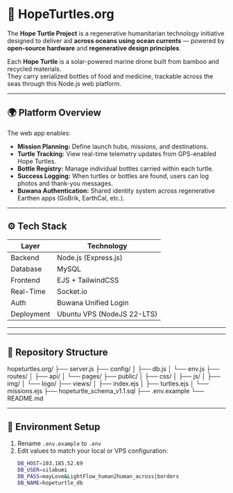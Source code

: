 # 🐢 HopeTurtles.org

The **Hope Turtle Project** is a regenerative humanitarian technology initiative designed to deliver aid **across oceans using ocean currents** — powered by **open-source hardware** and **regenerative design principles**.

Each **Hope Turtle** is a solar-powered marine drone built from bamboo and recycled materials.  
They carry serialized bottles of food and medicine, trackable across the seas through this Node.js web platform.

---

## 🌍 Platform Overview

The web app enables:
- **Mission Planning:** Define launch hubs, missions, and destinations.
- **Turtle Tracking:** View real-time telemetry updates from GPS-enabled Hope Turtles.
- **Bottle Registry:** Manage individual bottles carried within each turtle.
- **Success Logging:** When turtles or bottles are found, users can log photos and thank-you messages.
- **Buwana Authentication:** Shared identity system across regenerative Earthen apps (GoBrik, EarthCal, etc.).

---

## ⚙️ Tech Stack

| Layer | Technology |
|-------|-------------|
| Backend | Node.js (Express.js) |
| Database | MySQL |
| Frontend | EJS + TailwindCSS |
| Real-Time | Socket.io |
| Auth | Buwana Unified Login |
| Deployment | Ubuntu VPS (NodeJS 22-LTS) |

---
---

## 📂 Repository Structure

hopeturtles.org/
├── server.js
├── config/
│ ├── db.js
│ └── env.js
├── routes/
│ ├── api/
│ └── pages/
├── public/
│ ├── css/
│ ├── js/
│ ├── img/
│ └── logo/
├── views/
│ ├── index.ejs
│ ├── turtles.ejs
│ └── missions.ejs
├── hopeturtle_schema_v1.1.sql
├── .env.example
└── README.md


---

## 🔐 Environment Setup

1. Rename `.env.example` to `.env`
2. Edit values to match your local or VPS configuration:
   ```bash
   DB_HOST=103.185.52.69
   DB_USER=silabumi
   DB_PASS=mayLove&LightFlow_human2human_across|borders
   DB_NAME=hopeturtle_db
